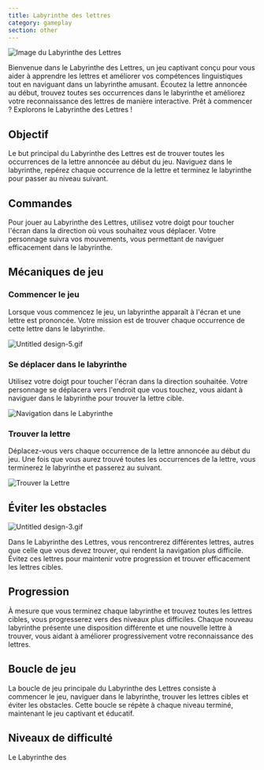 ```yaml
---
title: Labyrinthe des lettres
category: gameplay
section: other
---
```

![Image du Labyrinthe des Lettres](https://help.studycat.com/hc/article_attachments/34917832623897)

Bienvenue dans le Labyrinthe des Lettres, un jeu captivant conçu pour vous aider à apprendre les lettres et améliorer vos compétences linguistiques tout en naviguant dans un labyrinthe amusant. Écoutez la lettre annoncée au début, trouvez toutes ses occurrences dans le labyrinthe et améliorez votre reconnaissance des lettres de manière interactive. Prêt à commencer ? Explorons le Labyrinthe des Lettres !

## Objectif

Le but principal du Labyrinthe des Lettres est de trouver toutes les occurrences de la lettre annoncée au début du jeu. Naviguez dans le labyrinthe, repérez chaque occurrence de la lettre et terminez le labyrinthe pour passer au niveau suivant.

## Commandes

Pour jouer au Labyrinthe des Lettres, utilisez votre doigt pour toucher l'écran dans la direction où vous souhaitez vous déplacer. Votre personnage suivra vos mouvements, vous permettant de naviguer efficacement dans le labyrinthe.

## Mécaniques de jeu

### Commencer le jeu

Lorsque vous commencez le jeu, un labyrinthe apparaît à l'écran et une lettre est prononcée. Votre mission est de trouver chaque occurrence de cette lettre dans le labyrinthe.

![Untitled design-5.gif](https://help.studycat.com/hc/article_attachments/35079949007769)

### Se déplacer dans le labyrinthe

Utilisez votre doigt pour toucher l'écran dans la direction souhaitée. Votre personnage se déplacera vers l'endroit que vous touchez, vous aidant à naviguer dans le labyrinthe pour trouver la lettre cible.

![Navigation dans le Labyrinthe](https://help.studycat.com/hc/article_attachments/34917832629785)

### Trouver la lettre

Déplacez-vous vers chaque occurrence de la lettre annoncée au début du jeu. Une fois que vous aurez trouvé toutes les occurrences de la lettre, vous terminerez le labyrinthe et passerez au suivant.

![Trouver la Lettre](https://help.studycat.com/hc/article_attachments/34917832631321)

## Éviter les obstacles

![Untitled design-3.gif](https://help.studycat.com/hc/article_attachments/35076983481369)

Dans le Labyrinthe des Lettres, vous rencontrerez différentes lettres, autres que celle que vous devez trouver, qui rendent la navigation plus difficile. Évitez ces lettres pour maintenir votre progression et trouver efficacement les lettres cibles.

## Progression

À mesure que vous terminez chaque labyrinthe et trouvez toutes les lettres cibles, vous progresserez vers des niveaux plus difficiles. Chaque nouveau labyrinthe présente une disposition différente et une nouvelle lettre à trouver, vous aidant à améliorer progressivement votre reconnaissance des lettres.

## Boucle de jeu

La boucle de jeu principale du Labyrinthe des Lettres consiste à commencer le jeu, naviguer dans le labyrinthe, trouver les lettres cibles et éviter les obstacles. Cette boucle se répète à chaque niveau terminé, maintenant le jeu captivant et éducatif.

## Niveaux de difficulté

Le Labyrinthe des